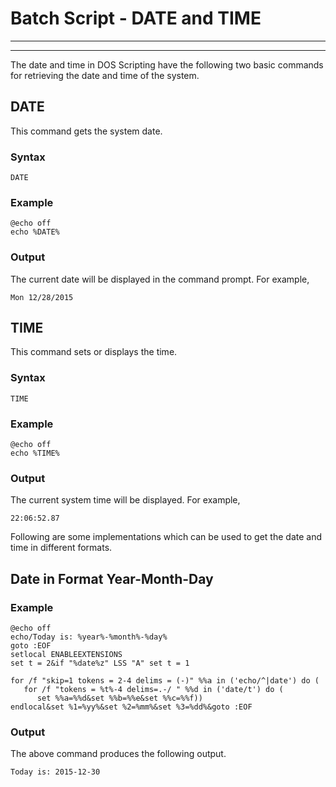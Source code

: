 # Batch Script - DATE and TIME

---



---

The date and time in DOS Scripting have the following two basic commands for retrieving the date and time of the system.

## DATE

This command gets the system date.

### Syntax

```
DATE
```

### Example

```
@echo off 
echo %DATE%
```

### Output

The current date will be displayed in the command prompt. For example,

```
Mon 12/28/2015
```

## TIME

This command sets or displays the time.

### Syntax

```
TIME
```

### Example

```
@echo off 
echo %TIME%
```

### Output

The current system time will be displayed. For example,

```
22:06:52.87
```

Following are some implementations which can be used to get the date and time in different formats.

## Date in Format Year-Month-Day

### Example

```
@echo off 
echo/Today is: %year%-%month%-%day% 
goto :EOF 
setlocal ENABLEEXTENSIONS 
set t = 2&if "%date%z" LSS "A" set t = 1 

for /f "skip=1 tokens = 2-4 delims = (-)" %%a in ('echo/^|date') do ( 
   for /f "tokens = %t%-4 delims=.-/ " %%d in ('date/t') do ( 
      set %%a=%%d&set %%b=%%e&set %%c=%%f)) 
endlocal&set %1=%yy%&set %2=%mm%&set %3=%dd%&goto :EOF
```

### Output

The above command produces the following output.

```
Today is: 2015-12-30
```

